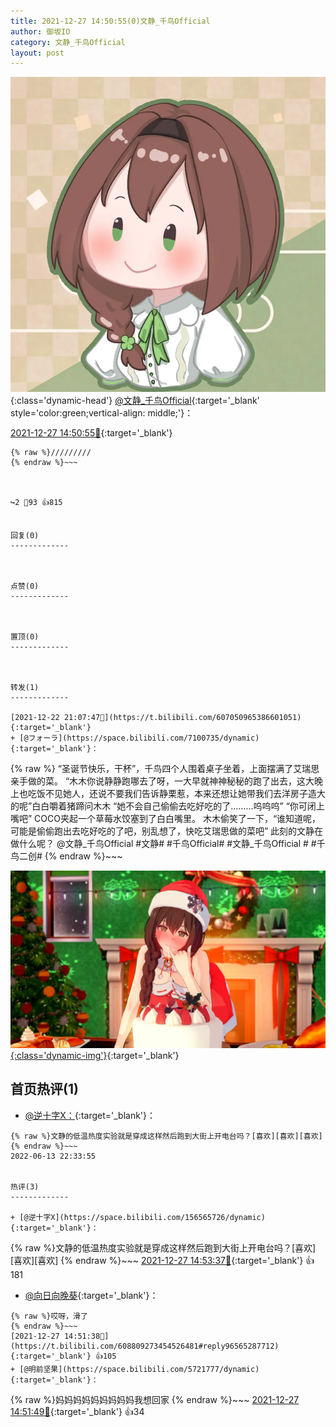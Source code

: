 ```yaml
---
title: 2021-12-27 14:50:55(0)文静_千鸟Official
author: 御坂IO
category: 文静_千鸟Official
layout: post
---
```


![img](/images/ac7482ed1b9a7f203dc68c0c4a77c488a27b108a.jpg){:class='dynamic-head'}
[@文静_千鸟Official](https://space.bilibili.com/667526012/dynamic){:target='_blank' style='color:green;vertical-align: middle;'}：

[2021-12-27 14:50:55🔗](https://t.bilibili.com/608809273454526481){:target='_blank'}

~~~
{% raw %}/////////
{% endraw %}~~~



↪️2 💬93 👍815


回复(0)
-------------



点赞(0)
-------------



置顶(0)
-------------



转发(1)
-------------

[2021-12-22 21:07:47🔗](https://t.bilibili.com/607050965386601051){:target='_blank'}
+ [@フォーラ](https://space.bilibili.com/7100735/dynamic){:target='_blank'}：
~~~
{% raw %}	“圣诞节快乐，干杯”，千鸟四个人围着桌子坐着，上面摆满了艾瑞思亲手做的菜。
	“木木你说静静跑哪去了呀，一大早就神神秘秘的跑了出去，这大晚上也吃饭不见她人，还说不要我们告诉静栗惹，本来还想让她带我们去洋房子造大的呢”白白嚼着猪蹄问木木
       “她不会自己偷偷去吃好吃的了………呜呜呜”
	“你可闭上嘴吧” COCO夹起一个草莓水饺塞到了白白嘴里。
	木木偷笑了一下，“谁知道呢，可能是偷偷跑出去吃好吃的了吧，别乱想了，快吃艾瑞思做的菜吧”
       此刻的文静在做什么呢？
 @文静_千鸟Official 
#文静# #千鸟Official# #文静_千鸟Official #
#千鸟二创#
{% endraw %}~~~


[![img](/images/f12bbaf8cfb71f0d17c52658e767f2cea73f299e.png){:class='dynamic-img'}](/images/f12bbaf8cfb71f0d17c52658e767f2cea73f299e.png){:target='_blank'}




首页热评(1)
-------------

+ [@逆十字X：](https://space.bilibili.com/156565726/dynamic){:target='_blank'}：
~~~
{% raw %}文静的低温热度实验就是穿成这样然后跑到大街上开电台吗？[喜欢][喜欢][喜欢]
{% endraw %}~~~
2022-06-13 22:33:55


热评(3)
-------------

+ [@逆十字X](https://space.bilibili.com/156565726/dynamic){:target='_blank'}：
~~~
{% raw %}文静的低温热度实验就是穿成这样然后跑到大街上开电台吗？[喜欢][喜欢][喜欢]
{% endraw %}~~~
[2021-12-27 14:53:37🔗](https://t.bilibili.com/608809273454526481#reply96565267776){:target='_blank'} 👍181
+ [@向日向晚葵](https://space.bilibili.com/32411808/dynamic){:target='_blank'}：
~~~
{% raw %}哎呀，滑了
{% endraw %}~~~
[2021-12-27 14:51:38🔗](https://t.bilibili.com/608809273454526481#reply96565287712){:target='_blank'} 👍105
+ [@明前坚果](https://space.bilibili.com/5721777/dynamic){:target='_blank'}：
~~~
{% raw %}妈妈妈妈妈妈妈妈妈我想回家
{% endraw %}~~~
[2021-12-27 14:51:49🔗](https://t.bilibili.com/608809273454526481#reply96565228832){:target='_blank'} 👍34


